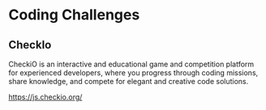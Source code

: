 # Coding Challenges

## CheckIo

CheckiO is an interactive and educational game and competition platform for experienced developers, where you progress through coding missions, share knowledge, and compete for elegant and creative code solutions.

[https://js.checkio.org/
](https://js.checkio.org/)
